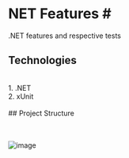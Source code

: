 # NET Features <span>#</span>

.NET features and respective tests 

 
## Technologies
<br>
1. .NET <br>
2. xUnit <br>  
<br>
## Project Structure <br><br><br>


![image](https://github.com/user-attachments/assets/3e74d2f0-d11b-40bd-a9de-76332e4ccf52)

